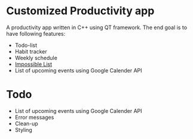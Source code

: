 # Customized Productivity app
A productivity app written in C++ using QT framework. The end goal is to have following features:
* Todo-list
* Habit tracker
* Weekly schedule 
* [Impossible List](https://impossiblehq.com/impossible-list/)
* List of upcoming events using Google Calender API

# Todo 
* List of upcoming events using Google Calender API
* Error messages 
* Clean-up
* Styling 



